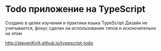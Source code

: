 # Todo приложение на TypeScript 
Создано в целях изучения и практики языка TypeScript
Дизайн не учитывается, фокус сделан на использовании типов и исключительно на этом

http://stevenKirill.github.io/typescript-todo